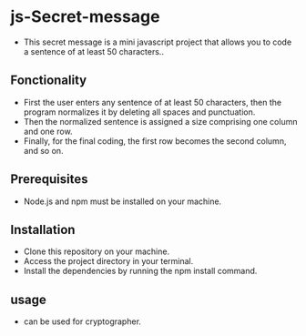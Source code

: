# js-Secret-message
- This secret message is a mini javascript project that allows 
you to code a sentence of at least 50 characters..
## Fonctionality
- First the user enters any sentence of at least 50 characters,
then the program normalizes it by deleting all spaces and punctuation.
- Then the normalized sentence is assigned a size comprising one column and one row. 
- Finally, for the final coding, the first row becomes the second column, and so on.
## Prerequisites
- Node.js and npm must be installed on your machine.

## Installation
- Clone this repository on your machine.
- Access the project directory in your terminal.
- Install the dependencies by running the npm install command.

## usage
- can be used for cryptographer.

